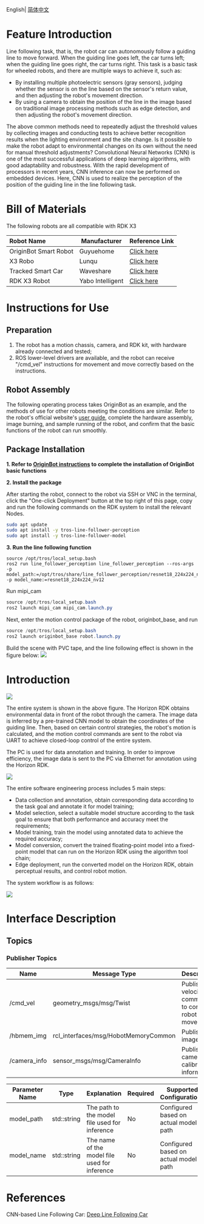 English| [简体中文](./README_cn.md)

# Feature Introduction

Line following task, that is, the robot car can autonomously follow a guiding line to move forward. When the guiding line goes left, the car turns left; when the guiding line goes right, the car turns right. This task is a basic task for wheeled robots, and there are multiple ways to achieve it, such as:

- By installing multiple photoelectric sensors (gray sensors), judging whether the sensor is on the line based on the sensor's return value, and then adjusting the robot's movement direction.
- By using a camera to obtain the position of the line in the image based on traditional image processing methods such as edge detection, and then adjusting the robot's movement direction.

The above common methods need to repeatedly adjust the threshold values by collecting images and conducting tests to achieve better recognition results when the lighting environment and the site change. Is it possible to make the robot adapt to environmental changes on its own without the need for manual threshold adjustments? Convolutional Neural Networks (CNN) is one of the most successful applications of deep learning algorithms, with good adaptability and robustness. With the rapid development of processors in recent years, CNN inference can now be performed on embedded devices. Here, CNN is used to realize the perception of the position of the guiding line in the line following task.

# Bill of Materials

The following robots are all compatible with RDK X3

| Robot Name           | Manufacturer | Reference Link                                               |
| :------------------- | ----------- | ------------------------------------------------------------ |
| OriginBot Smart Robot | Guyuehome       | [Click here](https://www.originbot.org/)                     |
| X3 Robo              | Lunqu       | [Click here](https://item.taobao.com/item.htm?spm=a230r.1.14.17.55e556912LPGGx&id=676436236906&ns=1&abbucket=12#detail) |
| Tracked Smart Car     | Waveshare   | [Click here](https://detail.tmall.com/item.htm?abbucket=9&id=696078152772&rn=4d81bea40d392509d4a5153fb2c65a35&spm=a1z10.5-b-s.w4011-22714387486.159.12d33742lJtqRk) |
| RDK X3 Robot         | Yabo Intelligent | [Click here](https://detail.tmall.com/item.htm?id=726857243156&scene=taobao_shop&spm=a1z10.1-b-s.w5003-22651379998.21.421044e12Yqrjm) |

# Instructions for Use

## Preparation

1. The robot has a motion chassis, camera, and RDK kit, with hardware already connected and tested;
2. ROS lower-level drivers are available, and the robot can receive "/cmd_vel" instructions for movement and move correctly based on the instructions.

## Robot Assembly
The following operating process takes OriginBot as an example, and the methods of use for other robots meeting the conditions are similar. Refer to the robot's official website's [user guide](https://www.originbot.org/guide/quick_guide/), complete the hardware assembly, image burning, and sample running of the robot, and confirm that the basic functions of the robot can run smoothly.

## Package Installation
**1. Refer to [OriginBot instructions](https://github.com/nodehubs/originbot_minimal/blob/develop/README.md) to complete the installation of OriginBot basic functions**

**2. Install the package**

After starting the robot, connect to the robot via SSH or VNC in the terminal, click the "One-click Deployment" button at the top right of this page, copy and run the following commands on the RDK system to install the relevant Nodes.

```bash
sudo apt update
sudo apt install -y tros-line-follower-perception
sudo apt install -y tros-line-follower-model
```

**3. Run the line following function**

```shell
source /opt/tros/local_setup.bash
ros2 run line_follower_perception line_follower_perception --ros-args -p model_path:=/opt/tros/share/line_follower_perception/resnet18_224x224_nv12.bin -p model_name:=resnet18_224x224_nv12
```
Run mipi_cam

```powershell
source /opt/tros/local_setup.bash
ros2 launch mipi_cam mipi_cam.launch.py
```

Next, enter the motion control package of the robot, originbot_base, and run

```powershell
source /opt/tros/local_setup.bash
ros2 launch originbot_base robot.launch.py 
```

Build the scene with PVC tape, and the line following effect is shown in the figure below:
![](./imgs/demo.png)

# Introduction

![](./imgs/framework.png)

The entire system is shown in the above figure. The Horizon RDK obtains environmental data in front of the robot through the camera. The image data is inferred by a pre-trained CNN model to obtain the coordinates of the guiding line. Then, based on certain control strategies, the robot's motion is calculated, and the motion control commands are sent to the robot via UART to achieve closed-loop control of the entire system.

The PC is used for data annotation and training. In order to improve efficiency, the image data is sent to the PC via Ethernet for annotation using the Horizon RDK.

![](./imgs/roadmap.png)

The entire software engineering process includes 5 main steps:

- Data collection and annotation, obtain corresponding data according to the task goal and annotate it for model training;
- Model selection, select a suitable model structure according to the task goal to ensure that both performance and accuracy meet the requirements;
- Model training, train the model using annotated data to achieve the required accuracy;
- Model conversion, convert the trained floating-point model into a fixed-point model that can run on the Horizon RDK using the algorithm tool chain;
- Edge deployment, run the converted model on the Horizon RDK, obtain perceptual results, and control robot motion.

The system workflow is as follows:

![](./imgs/annotation.png)

# Interface Description

## Topics

### Publisher Topics

| Name                          | Message Type                                                | Description                                            |
| ----------------------------- | ------------------------------------------------------------ | ------------------------------------------------------ |
| /cmd_vel                      | geometry_msgs/msg/Twist                                      | Publishes velocity commands to control robot movement   |
| /hbmem_img                      | rcl_interfaces/msg/HobotMemoryCommon                                      | Publishes image data                            |
| /camera_info                      | sensor_msgs/msg/CameraInfo                                      | Publishes camera calibration information                       |## Parameters

| Parameter Name | Type        | Explanation                                        | Required | Supported Configurations | Default Value                 |
| -------------- | ----------- | -------------------------------------------------- | -------- | ------------------------- | ------------------------------ |
| model_path     | std::string | The path to the model file used for inference      | No       | Configured based on actual model path | ./resnet18_224x224_nv12.bin |
| model_name     | std::string | The name of the model file used for inference      | No       | Configured based on actual model path | resnet18_224x224_nv12.bin |



# References

CNN-based Line Following Car: [Deep Line Following Car](https://developer.horizon.cc/documents_tros/tros_dev/line_follower)
